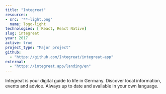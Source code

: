 ```yaml
---
title: "Integreat"
resources:
- src: '**-light.png'
  name: logo-light
technologies: [ React, React Native]
slug: integreat
year: 2017
active: true
project_type: "Major project"
github:
  - "https://github.com/Integreat/integreat-app"
external:
  - "https://integreat.app/landing/en"
---
```


Integreat is your digital guide to life in Germany. Discover local information, events and advice. Always up to date and available in your own language.